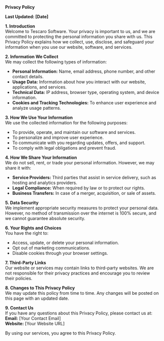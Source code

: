 **Privacy Policy**

**Last Updated: [Date]**

**1. Introduction**  
Welcome to Tescaro Software. Your privacy is important to us, and we are committed to protecting the personal information you share with us. This Privacy Policy explains how we collect, use, disclose, and safeguard your information when you use our website, software, and services.

**2. Information We Collect**  
We may collect the following types of information:
- **Personal Information:** Name, email address, phone number, and other contact details.
- **Usage Data:** Information about how you interact with our website, applications, and services.
- **Technical Data:** IP address, browser type, operating system, and device information.
- **Cookies and Tracking Technologies:** To enhance user experience and analyze usage patterns.

**3. How We Use Your Information**  
We use the collected information for the following purposes:
- To provide, operate, and maintain our software and services.
- To personalize and improve user experience.
- To communicate with you regarding updates, offers, and support.
- To comply with legal obligations and prevent fraud.

**4. How We Share Your Information**  
We do not sell, rent, or trade your personal information. However, we may share it with:
- **Service Providers:** Third parties that assist in service delivery, such as hosting and analytics providers.
- **Legal Compliance:** When required by law or to protect our rights.
- **Business Transfers:** In case of a merger, acquisition, or sale of assets.

**5. Data Security**  
We implement appropriate security measures to protect your personal data. However, no method of transmission over the internet is 100% secure, and we cannot guarantee absolute security.

**6. Your Rights and Choices**  
You have the right to:
- Access, update, or delete your personal information.
- Opt out of marketing communications.
- Disable cookies through your browser settings.

**7. Third-Party Links**  
Our website or services may contain links to third-party websites. We are not responsible for their privacy practices and encourage you to review their policies.

**8. Changes to This Privacy Policy**  
We may update this policy from time to time. Any changes will be posted on this page with an updated date.

**9. Contact Us**  
If you have any questions about this Privacy Policy, please contact us at:  
**Email:** [Your Contact Email]  
**Website:** [Your Website URL]  

By using our services, you agree to this Privacy Policy.

